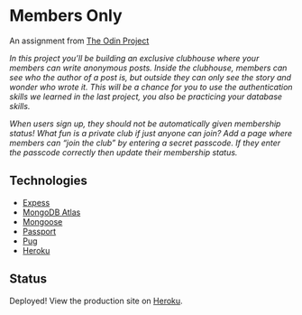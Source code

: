# Members Only

An assignment from [The Odin Project](https://www.theodinproject.com/paths/full-stack-javascript/courses/nodejs/lessons/members-only)

*In this project you’ll be building an exclusive clubhouse where your members can write anonymous posts. Inside the clubhouse, members can see who the author of a post is, but outside they can only see the story and wonder who wrote it. This will be a chance for you to use the authentication skills we learned in the last project, you also be practicing your database skills.*

*When users sign up, they should not be automatically given membership status! What fun is a private club if just anyone can join? Add a page where members can “join the club” by entering a secret passcode. If they enter the passcode correctly then update their membership status.*

## Technologies

- [Expess](https://expressjs.com/)
- [MongoDB Atlas](https://www.mongodb.com/atlas)
- [Mongoose](https://mongoosejs.com/)
- [Passport](https://www.passportjs.org/)
- [Pug](https://pugjs.org/api/getting-started.html)
- [Heroku](https://www.heroku.com/)

## Status

Deployed! View the production site on [Heroku](https://members-only-js.herokuapp.com).